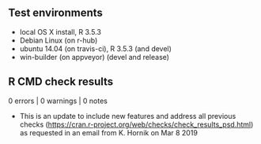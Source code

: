 ## Test environments
* local OS X install, R 3.5.3
* Debian Linux (on r-hub)
* ubuntu 14.04 (on travis-ci), R 3.5.3 (and devel)
* win-builder (on appveyor) (devel and release)

## R CMD check results

0 errors | 0 warnings | 0 notes

* This is an update to include new features and address all previous checks (https://cran.r-project.org/web/checks/check_results_psd.html) as requested in an email from K. Hornik on Mar 8 2019
